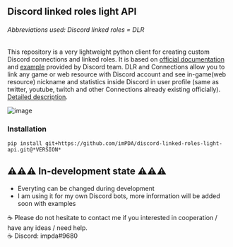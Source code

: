 ## Discord linked roles light API

###### Abbreviations used: Discord linked roles = DLR

This repository is a very lightweight python client for creating custom Discord connections and linked roles. It is based on [official documentation](https://discord.com/developers/docs/tutorials/configuring-app-metadata-for-linked-roles) and [example](https://glitch.com/edit/#!/remix/linked-role-discord-bot) provided by Discord team. DLR and Connections allow you to link any game or web resource with Discord account and see in-game(web resource) nickname and statistics inside Discord in user profile (same as twitter, youtube, twitch and other Connections already existing officially). [Detailed description](https://support.discord.com/hc/en-us/articles/8063233404823-Connections-Linked-Roles-Community-Members).

![image](https://github.com/imPDA/discord-linked-roles-light-api/assets/43822452/9c72a493-9697-4b44-9b91-ceaf824d95ed)

### Installation
`pip install git+https://github.com/imPDA/discord-linked-roles-light-api.git@*VERSION*`

## ⚠️⚠️⚠️ In-development state ⚠️⚠️⚠️

- Everyting can be changed during development
- I am using it for my own Discord bots, more information will be added soon with examples

☕ Please do not hesitate to contact me if you interested in cooperation / have any ideas / need help.<br>
☕ Discord: impda#9680
